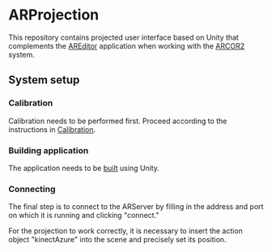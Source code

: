 # ARProjection
This repository contains projected user interface based on Unity that complements the [AREditor](https://github.com/robofit/arcor2_areditor) application when working with the [ARCOR2](https://github.com/robofit/arcor2) system.

## System setup
### Calibration
Calibration needs to be performed first. Proceed according to the instructions in [Calibration](https://github.com/krupica/ARProjection/tree/main/Calibration).

### Building application
The application needs to be [built](https://docs.unity3d.com/Manual/PublishingBuilds.html) using Unity. 

### Connecting
The final step is to connect to the ARServer by filling in the address and port on which it is running and clicking "connect." 

For the projection to work correctly, it is necessary to insert the action object "kinectAzure" into the scene and precisely set its position.